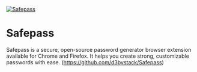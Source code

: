 [![Safepass](https://github.com/user-attachments/assets/065b62d0-397b-499d-bc0a-de9896ed8b69)](https://github.com/d3bvstack/Safepass)
# Safepass

Safepass is a secure, open-source password generator browser extension available for Chrome and Firefox. It helps you create strong, customizable passwords with ease.
(https://github.com/d3bvstack/Safepass)
